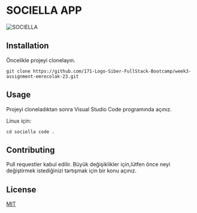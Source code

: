 # SOCIELLA APP

![SOCIELLA](https://resimyukle.imageupload.workers.dev/6PiaIGDw_sociella.jpg)

## Installation

Öncelikle projeyi clonelayın. 

`git clone https://github.com/171-Logo-Siber-FullStack-Bootcamp/week3-assignment-emrecolak-23.git`

## Usage

Projeyi cloneladıktan sonra Visual Studio Code programında açınız.

Linux için:

`cd sociella
code .`

## Contributing

Pull requestler kabul edilir. Büyük değişiklikler için,lütfen önce neyi değiştirmek istediğinizi tartışmak için bir konu açınız.

## License

[MIT](https://choosealicense.com/licenses/mit/)

